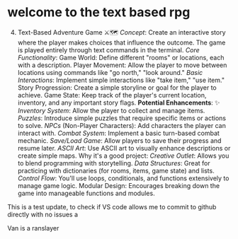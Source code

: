 # welcome to the text based rpg
4. Text-Based Adventure Game ⚔️🗺️
*Concept*: Create an interactive story where the player makes choices that influence the outcome. The game is played entirely through text commands in the terminal.
*Core Functionality*:
Game World: Define different "rooms" or locations, each with a description.
Player Movement: Allow the player to move between locations using commands like "go north," "look around."
*Basic Interactions*: Implement simple interactions like "take item," "use item."
Story Progression: Create a simple storyline or goal for the player to achieve.
Game State: Keep track of the player's current location, inventory, and any important story flags.
**Potential Enhancements**: ✨
*Inventory System*: Allow the player to collect and manage items.
*Puzzles*: Introduce simple puzzles that require specific items or actions to solve.
*NPCs* (Non-Player Characters): Add characters the player can interact with.
*Combat System*: Implement a basic turn-based combat mechanic.
*Save/Load Game*: Allow players to save their progress and resume later.
*ASCII Art*: Use ASCII art to visually enhance descriptions or create simple maps.
Why it's a good project:
*Creative Outlet*: Allows you to blend programming with storytelling.
*Data Structures*: Great for practicing with dictionaries (for rooms, items, game state) and lists.
*Control Flow*: You'll use loops, conditionals, and functions extensively to manage game logic.
Modular Design: Encourages breaking down the game into manageable functions and modules.

This is a test update, to check if VS code allows me to commit to github directly with no issues a

Van is a ranslayer
